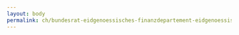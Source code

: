 ```yaml
---
layout: body
permalink: ch/bundesrat-eidgenoessisches-finanzdepartement-eidgenoessische-steuerverwaltung-direktion-finanzinspektorat-fisp/
---
```


